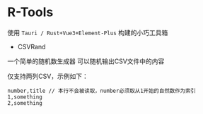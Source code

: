 # R-Tools
使用 `Tauri / Rust+Vue3+Element-Plus` 构建的小巧工具箱

- CSVRand

一个简单的随机数生成器
可以随机输出CSV文件中的内容

仅支持两列CSV，示例如下：  
```
number,title // 本行不会被读取，number必须取从1开始的自然数作为索引
1,something
2,something  
```
